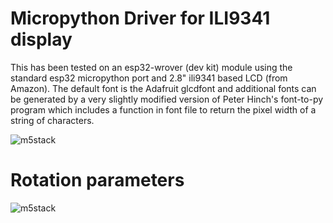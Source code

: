 # Micropython Driver for ILI9341 display

This has been tested on an esp32-wrover (dev kit) module using the standard esp32 micropython port and 2.8" ili9341 based LCD (from Amazon). The default font is the Adafruit glcdfont and additional fonts can be generated by a very slightly modified version of Peter Hinch's font-to-py program which includes a function in font file to return the pixel width of a string of characters.


![m5stack](image/m5stack.jpg)

# Rotation parameters

![m5stack](image/rotations.png)



